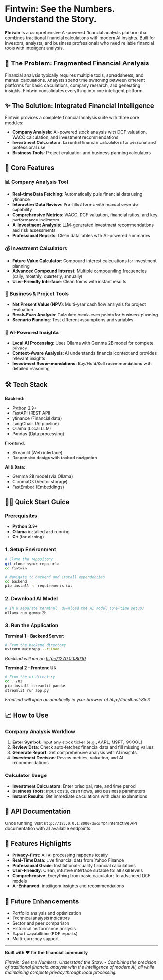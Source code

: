 # Fintwin: See the Numbers. Understand the Story.

**Fintwin** is a comprehensive AI-powered financial analysis platform that combines traditional financial calculations with modern AI insights. Built for investors, analysts, and business professionals who need reliable financial tools with intelligent analysis.

## 🚀 The Problem: Fragmented Financial Analysis

Financial analysis typically requires multiple tools, spreadsheets, and manual calculations. Analysts spend time switching between different platforms for basic calculations, company research, and generating insights. Fintwin consolidates everything into one intelligent platform.

## ✨ The Solution: Integrated Financial Intelligence

Fintwin provides a complete financial analysis suite with three core modules:
- **Company Analysis**: AI-powered stock analysis with DCF valuation, WACC calculation, and investment recommendations
- **Investment Calculators**: Essential financial calculators for personal and professional use
- **Business Tools**: Project evaluation and business planning calculators

## 🎯 Core Features

### 📊 Company Analysis Tool
- **Real-time Data Fetching**: Automatically pulls financial data using yfinance
- **Interactive Data Review**: Pre-filled forms with manual override capability
- **Comprehensive Metrics**: WACC, DCF valuation, financial ratios, and key performance indicators
- **AI Investment Analysis**: LLM-generated investment recommendations and risk assessments
- **Professional Reports**: Clean data tables with AI-powered summaries

### 💰 Investment Calculators
- **Future Value Calculator**: Compound interest calculations for investment planning
- **Advanced Compound Interest**: Multiple compounding frequencies (daily, monthly, quarterly, annually)
- **User-Friendly Interface**: Clean forms with instant results

### 🏢 Business & Project Tools
- **Net Present Value (NPV)**: Multi-year cash flow analysis for project evaluation
- **Break-Even Analysis**: Calculate break-even points for business planning
- **Scenario Planning**: Test different assumptions and variables

### 🤖 AI-Powered Insights
- **Local AI Processing**: Uses Ollama with Gemma 2B model for complete privacy
- **Context-Aware Analysis**: AI understands financial context and provides relevant insights
- **Investment Recommendations**: Buy/Hold/Sell recommendations with detailed reasoning

## 🛠️ Tech Stack

**Backend:**
- Python 3.9+
- FastAPI (REST API)
- yfinance (Financial data)
- LangChain (AI pipeline)
- Ollama (Local LLM)
- Pandas (Data processing)

**Frontend:**
- Streamlit (Web interface)
- Responsive design with tabbed navigation

**AI & Data:**
- Gemma 2B model (via Ollama)
- ChromaDB (Vector storage)
- FastEmbed (Embeddings)

## 🏃‍♀️ Quick Start Guide

### Prerequisites
- **Python 3.9+**
- **Ollama** installed and running
- **Git** (for cloning)

### 1. Setup Environment

```bash
# Clone the repository
git clone <your-repo-url>
cd fintwin

# Navigate to backend and install dependencies
cd backend
pip install -r requirements.txt
```

### 2. Download AI Model
```bash
# In a separate terminal, download the AI model (one-time setup)
ollama run gemma:2b
```

### 3. Run the Application

**Terminal 1 - Backend Server:**
```bash
# From the backend directory
uvicorn main:app --reload
```
*Backend will run on http://127.0.0.1:8000*

**Terminal 2 - Frontend UI:**
```bash
# From the ui directory
cd ../ui
pip install streamlit pandas
streamlit run app.py
```
*Frontend will open automatically in your browser at http://localhost:8501*

## 📈 How to Use

### Company Analysis Workflow
1. **Enter Symbol**: Input any stock ticker (e.g., AAPL, MSFT, GOOGL)
2. **Review Data**: Check auto-fetched financial data and fill missing values
3. **Generate Report**: Get comprehensive analysis with AI insights
4. **Investment Decision**: Review metrics, valuation, and AI recommendations

### Calculator Usage
- **Investment Calculators**: Enter principal, rate, and time period
- **Business Tools**: Input costs, cash flows, and business parameters
- **Instant Results**: Get immediate calculations with clear explanations

## 🔧 API Documentation

Once running, visit `http://127.0.0.1:8000/docs` for interactive API documentation with all available endpoints.

## 🎨 Features Highlights

- **Privacy-First**: All AI processing happens locally
- **Real-Time Data**: Live financial data from Yahoo Finance
- **Professional Grade**: Institutional-quality financial calculations
- **User-Friendly**: Clean, intuitive interface suitable for all skill levels
- **Comprehensive**: Everything from basic calculators to advanced DCF models
- **AI-Enhanced**: Intelligent insights and recommendations

## 🚀 Future Enhancements

- Portfolio analysis and optimization
- Technical analysis indicators
- Sector and peer comparison
- Historical performance analysis
- Export capabilities (PDF reports)
- Multi-currency support

---

**Built with ❤️ for the financial community**

*Fintwin: See the Numbers. Understand the Story. - Combining the precision of traditional financial analysis with the intelligence of modern AI, all while maintaining complete privacy through local processing.*
